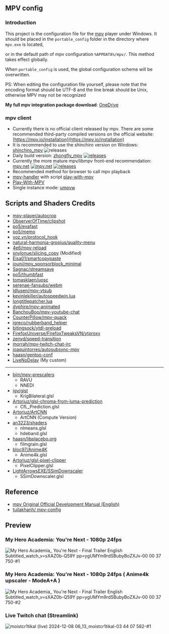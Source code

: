 ## MPV config
### Introduction

This project is the configuration file for the [mpv](https://github.com/mpv-player/mpv) player under Windows. It should be placed in the `portable_config` folder in the directory where `mpv.exe` is located,

or in the default path of mpv configuration `%APPDATA%/mpv/`. This method takes effect globally.

When `portable_config` is used, the global configuration scheme will be overwritten.

PS: When editing the configuration file yourself, please note that the encoding format should be UTF-8 and the line break should be Unix, otherwise MPV may not be recognized

**My full mpv integration package download**: [OneDrive](https://1drv.ms/u/c/49e384b9e344f610/Ec_QrQEo9hlCmdwP-tZaN_cBlmqwDO9RWAFpRuU9Lk-tRw?e=OeMl71)

### mpv client

- Currently there is no official client released by mpv. There are some recommended third-party compiled versions on the official website: [https://mpv.io/installation](https://mpv.io/installation)
- It is recommended to use the shinchiro version on Windows: [shinchiro_mpv](https://github.com/shinchiro/mpv-winbuild-cmake/releases) ![releases](https://img.shields.io/github/v/release/shinchiro/mpv-winbuild-cmake)
- Daily build version: [zhongfly_mpv](https://github.com/zhongfly/mpv-winbuild) [![releases](https://img.shields.io/github/v/release/zhongfly/mpv-winbuild)](https://github.com/zhongfly/mpv-winbuild/releases)
- Currently the more mature mpv/libmpv front-end recommendation: [mpv.net](https://github.com/mpvnet-player/mpv.net) [![mpv.net](https://flat.badgen.net/github/last-commit/mpvnet-player/mpv.net?scale=1.0&cache=1800)](https://github.com/mpvnet-player/mpv.net) [![releases](https://img.shields.io/github/v/release/mpvnet-player/mpv.net)](https://github.com/mpvnet-player/mpv.net/releases)
- Recommended method for browser to call mpv playback
- [mpv-handler](https://github.com/akiirui/mpv-handler) with script [play-with-mpv](https://greasyfork.org/zh-CN/scripts/416271-play-with-mpv)
- [Play-With-MPV](https://github.com/LuckyPuppy514/Play-With-MPV)
- Single instance mode: [umpvw](https://github.com/SilverEzhik/umpvw)

## Scripts and Shaders Credits

- [mpv-player/autocrop](https://github.com/mpv-player/mpv/blob/master/TOOLS/lua/autocrop.lua)
- [ObserverOfTime/clipshot](https://github.com/ObserverOfTime/mpv-scripts/blob/master/clipshot.lua)
- [po5/evafast](https://github.com/po5/evafast)
- [po5/memo](https://github.com/po5/memo)
- [voz.vn/protocol_hook](https://github.com/FirefoxUniverse/FirefoxTweaksVN/tree/main/mpv)
- [natural-harmonia-gropius/quality-menu](https://github.com/natural-harmonia-gropius/mpv-quality-menu)
- [4e6/mpv-reload](https://github.com/4e6/mpv-reload)
- [snylonue/slicing_copy](https://github.com/snylonue/mpv_slicing_copy) (Modified)
- [Eisa01/smartcopypaste](https://github.com/Eisa01/mpv-scripts#smartcopypaste)
- [jouni/mpv_sponsorblock_minimal](https://codeberg.org/jouni/mpv_sponsorblock_minimal)
- [Sagnac/streamsave](https://github.com/Sagnac/streamsave)
- [po5/thumbfast](https://github.com/po5/thumbfast)
- [tomasklaen/uosc](https://github.com/tomasklaen/uosc)
- [serenae-fansubs/webm](https://github.com/serenae-fansubs/mpv-webm)
- [Idlusen/mpv-ytsub](https://github.com/Idlusen/mpv-ytsub)
- [kevinlekiller/autospeedwin.lua](https://github.com/kevinlekiller/mpv_scripts/blob/master/autospeedwin/autospeedwin.lua)
- [longtitlepatcher.lua]()
- [dyphire/mpv-animated](https://github.com/dyphire/mpv-scripts)
- [BanchouBoo/mpv-youtube-chat](https://github.com/BanchouBoo/mpv-youtube-chat)
- [CounterPillow/mpv-quack](https://github.com/CounterPillow/mpv-quack)
- [jgreco/rubberband_helper](https://github.com/jgreco/mpv-scripts/blob/master/rubberband_helper.lua)
- [bitingsock/ytdl-preload](https://github.com/bitingsock/ytdl-preload/blob/main/ytdl-preload.lua)
- [FirefoxUniverse/FirefoxTweaksVN/ytproxy](https://github.com/FirefoxUniverse/FirefoxTweaksVN/releases/tag/all)
- [zenyd/speed-transition](https://github.com/zenyd/mpv-scripts/blob/master/speed-transition.lua)
- [morrah/mpv-twitch-chat-irc](https://github.com/morrah/mpv-twitch-chat-irc)
- [joaquintorres/autosubsync-mpv](https://github.com/joaquintorres/autosubsync-mpv)
- [haasn/gentoo-conf](https://github.com/haasn/gentoo-conf/blob/xor/home/nand/.mpv/scripts/avail/fpsadjust.lua)
- [LiveNoDelay]() (My custom)
---

- [bjin/mpv-prescalers](https://github.com/bjin/mpv-prescalers/tree/master/gather)
    - RAVU
    - NNEDI
- [igv/gist](https://gist.github.com/igv)
    - KrigBilateral.glsl
- [Artoriuz/glsl-chroma-from-luma-prediction](https://github.com/Artoriuz/glsl-chroma-from-luma-prediction)
    - CfL_Prediction.glsl
- [Artoriuz/ArtCNN](https://github.com/Artoriuz/ArtCNN)
    - ArtCNN (Compute Version)
- [an3223/shaders](https://github.com/AN3223/dotfiles/tree/master/.config/mpv/shaders)
    - nlmeans.glsl
    - hdeband.glsl
- [haasn/libplacebo.org](https://libplacebo.org/custom-shaders/#full-example)
    - filmgrain.glsl
- [bloc97/Anime4K](https://github.com/bloc97/Anime4K)
    - Anime4k.glsl
- [Artoriuz/glsl-pixel-clipper](https://github.com/Artoriuz/glsl-pixel-clipper)
    - PixelClipper.glsl
- [LightArrowsEXE/SSimDownscaler](https://github.com/LightArrowsEXE/dotfiles/blob/master/mpv/.config/mpv/shaders/SSimDownscaler.glsl)
    - SSimDownscaler.glsl

## Reference

* [mpv Original Official Development Manual (English)](https://mpv.io/manual/master/)
* [tuilakhanh/ mpv-config](https://github.com/tuilakhanh/mpv-config)


## Preview

### My Hero Academia: You're Next - 1080p 24fps
![My Hero Academia_ You're Next - Final Trailer English Subtitled_watch_v=sXAZ0b-Q59Y pp=ygUMYm9rdSBubyBoZXJv-00 00 37 750-#1](https://github.com/user-attachments/assets/a1e4755c-7e98-4faa-bef5-360a424d5765)


### My Hero Academia: You're Next - 1080p 24fps ( Anime4k upscaler - ModeA+A )
![My Hero Academia_ You're Next - Final Trailer English Subtitled_watch_v=sXAZ0b-Q59Y pp=ygUMYm9rdSBubyBoZXJv-00 00 37 750-#2](https://github.com/user-attachments/assets/6dd2486c-b3a0-4c6b-b8df-fd0b6784ffc5)

### Live Twitch chat (Streamlink)
![moistcr1tikal (live) 2024-12-08 06_13_moistcr1tikal-03 44 07 582-#1](https://github.com/user-attachments/assets/6fdbcd85-142b-400b-a4f0-96839d7b322f)

